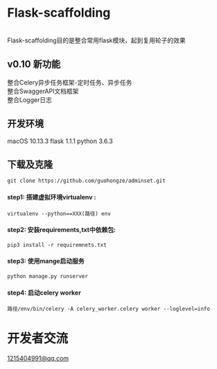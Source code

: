 # Flask-scaffolding
<br>
Flask-scaffolding目的是整合常用flask模块，起到复用轮子的效果<br>

## v0.10 新功能
整合Celery异步任务框架-定时任务、异步任务<br>
整合SwaggerAPI文档框架<br>
整合Logger日志<br>


## 开发环境
macOS 10.13.3 flask 1.1.1 python 3.6.3<br>

## 下载及克隆
```
git clone https://github.com/guohongze/adminset.git
```

#### step1: 搭建虚拟环境virtualenv :
```
virtualenv --python==XXX(路径) env
```
#### step2: 安装requirements,txt中依赖包:
```
pip3 install -r requiremnets.txt 
```
#### step3: 使用mange启动服务
```
python manage.py runserver  
```
#### step4: 启动celery worker
 ```
路径/env/bin/celery -A celery_worker.celery worker --loglevel=info
```

# 开发者交流
1215404991@qq.com<br>



